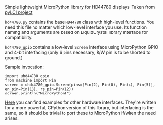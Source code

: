 Simple lightweight MicroPython library for HD44780 displays. Taken from [pyLCI project](https://github.com/CRImier/pyLCI).

```hd44780.py``` contains the base ```HD44780``` class with high-level functions. You need this file no matter which low-level interface you use. Its function naming and arguments are based on LiquidCrystal library interface for compatibility.

```hd44780_gpio``` contains a low-level ```Screen``` interface using MicroPython GPIO and 4-bit interfacing (only 6 pins necessary, R/W pin is to be shorted to ground.)

Sample invocation:
```
import uhd44780_gpio
from machine import Pin
screen = uhd44780_gpio.Screen(pins=[Pin(2), Pin(0), Pin(4), Pin(5)], en_pin=Pin(13), rs_pin=Pin(12))
screen.println("MicroPython!")
```

[Here](https://github.com/CRImier/pyLCI/tree/master/output/drivers) you can find examples for other hardware interfaces. They're written for a more powerful, CPython version of this library, but interfacing is the same, so it should be trivial to port these to MicroPython if/when the need arises.
